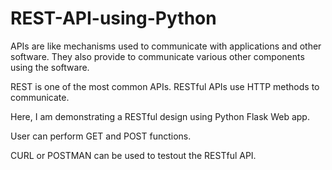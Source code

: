 # REST-API-using-Python

APIs are like mechanisms used to communicate with applications and other software. They also provide to communicate various other components using the software.

REST is one of the most common APIs. RESTful APIs use HTTP methods to communicate.

Here, I am demonstrating a RESTful design using Python Flask Web app.

User can perform GET and POST functions.

CURL or POSTMAN can be used to testout the RESTful API.



